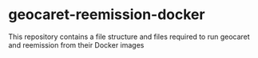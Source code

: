 # geocaret-reemission-docker
This repository contains a file structure and files required to run geocaret and reemission from their Docker images
